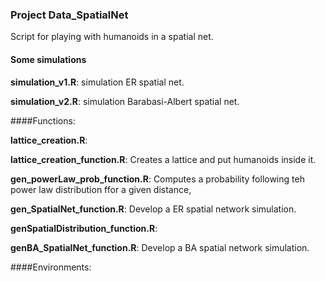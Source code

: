 ### Project Data_SpatialNet

Script for playing with humanoids in a spatial net.



#### Some simulations

**simulation_v1.R**: simulation ER spatial net.

**simulation_v2.R**: simulation Barabasi-Albert  spatial net.



####Functions:

**lattice_creation.R**: 

**lattice_creation_function.R**: Creates a lattice and put humanoids inside it. 

**gen_powerLaw_prob_function.R**: Computes a probability following teh power law distribution ffor a given distance,

**gen_SpatialNet_function.R**: Develop a ER spatial network simulation.

**genSpatialDistribution_function.R**: 

**genBA_SpatialNet_function.R**: Develop a BA spatial network simulation.



####Environments:




